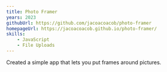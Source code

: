 ```yaml
---
title: Photo Framer
years: 2023
githubUrl: https://github.com/jacoacoacob/photo-framer
homepageUrl: https://jacoacoacob.github.io/photo-framer/
skills:
    - JavaScript
    - File Uploads
---
```

Created a simple app that lets you put frames around pictures.